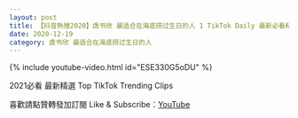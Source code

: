 ```yaml
---
layout: post
title: 【抖音熱搜2020】虞书欣 最适合在海底捞过生日的人 1 TikTok Daily 最新必看精選合集2020 12 19
date: 2020-12-19
category: 虞书欣 最适合在海底捞过生日的人
---
```


{% include youtube-video.html id="ESE330G5oDU" %}

2021必看 最新精選 Top TikTok Trending Clips

喜歡請點贊轉發加訂閱 Like & Subscribe：[YouTube](https://www.youtube.com/channel/UCAoR7VcanIPd04uEq_GIylA/videos)

